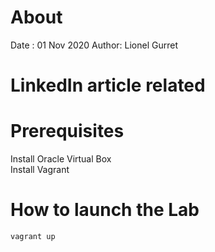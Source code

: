 # About
Date : 01 Nov 2020
Author: Lionel Gurret
# LinkedIn article related
# Prerequisites
Install Oracle Virtual Box  
Install Vagrant
# How to launch the Lab
`vagrant up`  